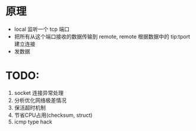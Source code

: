 # 原理
- local 监听一个 tcp 端口
- 把所有从这个端口接收的数据传输到 remote, remote 根据数据中的 tip:tport 建立连接
- 发数据

# TODO:
1. socket 连接异常处理
2. 分析优化网络极差情况
3. 保活超时机制
4. 节省CPU占用(checksum, struct)
5. icmp type hack

